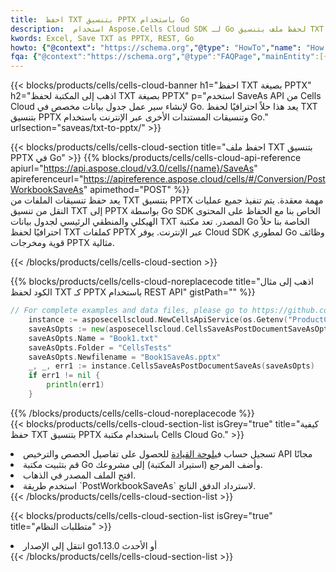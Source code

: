 ```yaml
---
title:  احفظ TXT بتنسيق PPTX باستخدام Go
description:  استخدام Aspose.Cells Cloud SDK لـ Go لحفظ ملف بتنسيق TXT كملف بتنسيق PPTX.
kwords: Excel, Save TXT as PPTX, REST, Go
howto: {"@context": "https://schema.org","@type": "HowTo","name": "How to save TXT as PPTX using the Cells Cloud Go library.","description": "How to save TXT as PPTX using the Cells Cloud Go library.","image": {"@type": "ImageObject"},"url": "/go/saveas/txt-to-pptx/","step": [{ "@type": "HowToStep","name": "How to save TXT as PPTX using the Cells Cloud Go library. step 1", "image": {"@type": "ImageObject",},"url": "/go/saveas/txt-to-pptx/","text": "Register an account at <a href='https://dashboard.aspose.cloud/'>Dashboard</a> to get free API quota & authorization details",},{ "@type": "HowToStep","name": "How to save TXT as PPTX using the Cells Cloud Go library. step 1", "image": {"@type": "ImageObject",},"url": "/go/saveas/txt-to-pptx/","text": "Install Go library and add the reference (import the library) to your project.",},{ "@type": "HowToStep","name": "How to save TXT as PPTX using the Cells Cloud Go library. step 1", "image": {"@type": "ImageObject",},"url": "/go/saveas/txt-to-pptx/","text": "Open the source file in go.",},{ "@type": "HowToStep","name": "How to save TXT as PPTX using the Cells Cloud Go library. step 1", "image": {"@type": "ImageObject",},"url": "/go/saveas/txt-to-pptx/","text": "Use the `PostWorkbookSaveAs` method to retrieve the resulting stream.",}, ],"supply": {"@type": "HowToSupply","name": "document"},"tool": [{"@type": "HowToTool","name": "Goland, Visual Studio Code, Eclipse"},{"@type": "HowToTool","name": "Aspose Cells"}],"totalTime": "PT6M"}
fqa: {"@context":"https://schema.org","@type":"FAQPage","mainEntity":[{"@type":"Question","name":"Why save file as other formats file in C# using REST API?","acceptedAnswer":{"@type":"Answer","text":"Documents are encoded in many ways, and some files may be incompatible with the software you use. To open and read such files, just save them as appropriate file formats.<br/><ol><li>Install .NET SDK and add the reference (import the library) to your project.</li><li>Open the source file in C# using REST API.</li><li>Call the PostWorkbookSaveAsRequest() method, passing an output filename with required extension.</li><li>Get the result of save as a separate file.</li></ol>"}},{"@type":"Question","name":"What file formats can I save as with your C# library?","acceptedAnswer":{"@type":"Answer","text":"We support a variety of file formats for conversion using .NET library, including XLSX, Excel, xls , PDF, CSV, HTML, Markdown, XML, PNG, JPG, TIFF, Json, TXT and many more."}},{"@type":"Question","name":"What is the maximum allowed file size for conversion using this .NET library?","acceptedAnswer":{"@type":"Answer","text":"There are no file size limits for format conversions using .NET library."}}]}
---
```

{{< blocks/products/cells/cells-cloud-banner h1="احفظ TXT بصيغة PPTX" h2="اذهب إلى المكتبة لحفظ TXT بصيغة PPTX" p="استخدم SaveAs API من Cells Cloud لإنشاء سير عمل جدول بيانات مخصص في Go. يعد هذا حلاً احترافيًا لحفظ TXT بتنسيق PPTX وتنسيقات المستندات الأخرى عبر الإنترنت باستخدام Go." urlsection="saveas/txt-to-pptx/" >}}

{{< blocks/products/cells/cells-cloud-section title="احفظ ملف TXT بتنسيق PPTX في Go" >}}
{{% blocks/products/cells/cells-cloud-api-reference apiurl="https://api.aspose.cloud/v3.0/cells/{name}/SaveAs" apireferenceurl="https://apireference.aspose.cloud/cells/#/Conversion/PostWorkbookSaveAs" apimethod="POST" %}}
<br/>
يعد حفظ تنسيقات الملفات من TXT بتنسيق PPTX مهمة معقدة. يتم تنفيذ جميع عمليات النقل من تنسيق TXT إلى PPTX بواسطة Go SDK الخاص بنا مع الحفاظ على المحتوى الهيكلي والمنطقي الرئيسي لجدول بيانات TXT المصدر. تعد مكتبة Go الخاصة بنا حلاً احترافيًا لحفظ TXT كملفات PPTX عبر الإنترنت. يوفر Cloud SDK لمطوري Go وظائف قوية ومخرجات PPTX مثالية.

{{< /blocks/products/cells/cells-cloud-section >}}

{{% blocks/products/cells/cells-cloud-noreplacecode title="اذهب إلى مثال الكود لحفظ TXT كـ PPTX باستخدام REST API" gistPath="" %}}
  
```go
// For complete examples and data files, please go to https://github.com/aspose-cells-cloud/aspose-cells-cloud-go/
    instance := asposecellscloud.NewCellsApiService(os.Getenv("ProductClientId"), os.Getenv("ProductClientSecret"))
    saveAsOpts := new(asposecellscloud.CellsSaveAsPostDocumentSaveAsOpts)
    saveAsOpts.Name = "Book1.txt"
    saveAsOpts.Folder = "CellsTests"
    saveAsOpts.Newfilename = "Book1SaveAs.pptx"
    _, _, err1 := instance.CellsSaveAsPostDocumentSaveAs(saveAsOpts)
    if err1 != nil {
	    println(err1)
    }
```
  
{{% /blocks/products/cells/cells-cloud-noreplacecode %}}
<br/>
{{< blocks/products/cells/cells-cloud-section-list isGrey="true" title="كيفية حفظ TXT بتنسيق PPTX باستخدام مكتبة Cells Cloud Go." >}}
<li> تسجيل حساب في<a href="https://dashboard.aspose.cloud/">لوحة القيادة</a> للحصول على تفاصيل الحصص والترخيص API مجانًا</li>
<li>قم بتثبيت مكتبة Go وأضف المرجع (استيراد المكتبة) إلى مشروعك.</li>
<li>افتح الملف المصدر في الذهاب.</li>
<li>استخدم طريقة `PostWorkbookSaveAs` لاسترداد الدفق الناتج.</li>
{{< /blocks/products/cells/cells-cloud-section-list >}}

{{< blocks/products/cells/cells-cloud-section-list isGrey="true" title="متطلبات النظام" >}}
<li>انتقل إلى الإصدار go1.13.0 أو الأحدث</li>
{{< /blocks/products/cells/cells-cloud-section-list >}}
